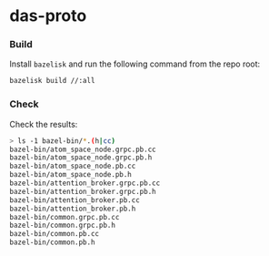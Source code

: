 # das-proto

### Build
Install `bazelisk` and run the following command from the repo root:
```bash
bazelisk build //:all
```

### Check
Check the results:
```bash
> ls -1 bazel-bin/*.(h|cc)
bazel-bin/atom_space_node.grpc.pb.cc
bazel-bin/atom_space_node.grpc.pb.h
bazel-bin/atom_space_node.pb.cc
bazel-bin/atom_space_node.pb.h
bazel-bin/attention_broker.grpc.pb.cc
bazel-bin/attention_broker.grpc.pb.h
bazel-bin/attention_broker.pb.cc
bazel-bin/attention_broker.pb.h
bazel-bin/common.grpc.pb.cc
bazel-bin/common.grpc.pb.h
bazel-bin/common.pb.cc
bazel-bin/common.pb.h
```
